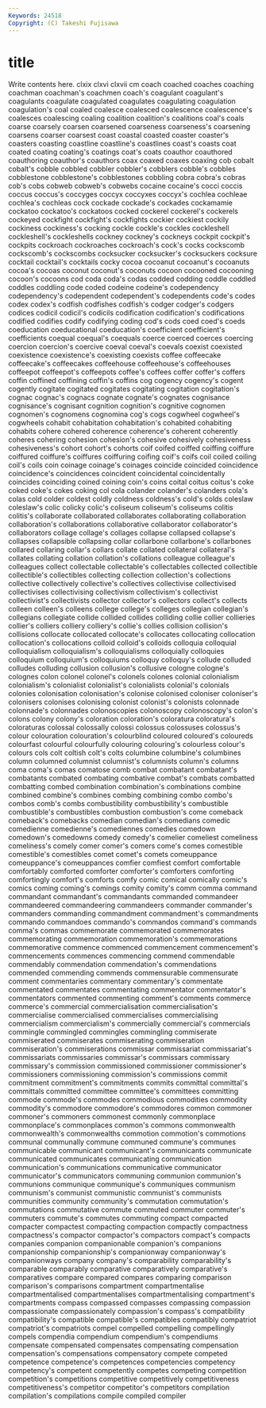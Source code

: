 ```yaml
---
Keywords: 24518 
Copyright: (C) Takeshi Fujisawa
---
```


# title

Write contents here.
clxix clxvi clxvii cm coach coached coaches coaching coachman coachman's
coachmen coach's coagulant coagulant's coagulants coagulate coagulated coagulates coagulating coagulation
coagulation's coal coaled coalesce coalesced coalescence coalescence's coalesces coalescing coaling
coalition coalition's coalitions coal's coals coarse coarsely coarsen coarsened coarseness
coarseness's coarsening coarsens coarser coarsest coast coastal coasted coaster coaster's
coasters coasting coastline coastline's coastlines coast's coasts coat coated coating
coating's coatings coat's coats coauthor coauthored coauthoring coauthor's coauthors coax
coaxed coaxes coaxing cob cobalt cobalt's cobble cobbled cobbler cobbler's
cobblers cobble's cobbles cobblestone cobblestone's cobblestones cobbling cobra cobra's cobras
cob's cobs cobweb cobweb's cobwebs cocaine cocaine's cocci coccis coccus
coccus's coccyges coccyx coccyxes coccyx's cochlea cochleae cochlea's cochleas cock
cockade cockade's cockades cockamamie cockatoo cockatoo's cockatoos cocked cockerel cockerel's
cockerels cockeyed cockfight cockfight's cockfights cockier cockiest cockily cockiness cockiness's
cocking cockle cockle's cockles cockleshell cockleshell's cockleshells cockney cockney's cockneys
cockpit cockpit's cockpits cockroach cockroaches cockroach's cock's cocks cockscomb cockscomb's
cockscombs cocksucker cocksucker's cocksuckers cocksure cocktail cocktail's cocktails cocky cocoa
cocoanut cocoanut's cocoanuts cocoa's cocoas coconut coconut's coconuts cocoon cocooned
cocooning cocoon's cocoons cod coda coda's codas codded codding coddle
coddled coddles coddling code coded codeine codeine's codependency codependency's codependent
codependent's codependents code's codes codex codex's codfish codfishes codfish's codger
codger's codgers codices codicil codicil's codicils codification codification's codifications codified
codifies codify codifying coding cod's cods coed coed's coeds coeducation
coeducational coeducation's coefficient coefficient's coefficients coequal coequal's coequals coerce coerced
coerces coercing coercion coercion's coercive coeval coeval's coevals coexist coexisted
coexistence coexistence's coexisting coexists coffee coffeecake coffeecake's coffeecakes coffeehouse coffeehouse's
coffeehouses coffeepot coffeepot's coffeepots coffee's coffees coffer coffer's coffers coffin
coffined coffining coffin's coffins cog cogency cogency's cogent cogently cogitate
cogitated cogitates cogitating cogitation cogitation's cognac cognac's cognacs cognate cognate's
cognates cognisance cognisance's cognisant cognition cognition's cognitive cognomen cognomen's cognomens
cognomina cog's cogs cogwheel cogwheel's cogwheels cohabit cohabitation cohabitation's cohabited
cohabiting cohabits cohere cohered coherence coherence's coherent coherently coheres cohering
cohesion cohesion's cohesive cohesively cohesiveness cohesiveness's cohort cohort's cohorts coif
coifed coiffed coiffing coiffure coiffured coiffure's coiffures coiffuring coifing coif's
coifs coil coiled coiling coil's coils coin coinage coinage's coinages
coincide coincided coincidence coincidence's coincidences coincident coincidental coincidentally coincides coinciding
coined coining coin's coins coital coitus coitus's coke coked coke's
cokes coking col cola colander colander's colanders cola's colas cold
colder coldest coldly coldness coldness's cold's colds coleslaw coleslaw's colic
colicky colic's coliseum coliseum's coliseums colitis colitis's collaborate collaborated collaborates
collaborating collaboration collaboration's collaborations collaborative collaborator collaborator's collaborators collage collage's
collages collapse collapsed collapse's collapses collapsible collapsing collar collarbone collarbone's
collarbones collared collaring collar's collars collate collated collateral collateral's collates
collating collation collation's collations colleague colleague's colleagues collect collectable collectable's
collectables collected collectible collectible's collectibles collecting collection collection's collections collective
collectively collective's collectives collectivise collectivised collectivises collectivising collectivism collectivism's collectivist
collectivist's collectivists collector collector's collectors collect's collects colleen colleen's colleens
college college's colleges collegian collegian's collegians collegiate collide collided collides
colliding collie collier collieries collier's colliers colliery colliery's collie's collies
collision collision's collisions collocate collocated collocate's collocates collocating collocation collocation's
collocations colloid colloid's colloids colloquia colloquial colloquialism colloquialism's colloquialisms colloquially
colloquies colloquium colloquium's colloquiums colloquy colloquy's collude colluded colludes colluding
collusion collusion's collusive cologne cologne's colognes colon colonel colonel's colonels
colones colonial colonialism colonialism's colonialist colonialist's colonialists colonial's colonials colonies
colonisation colonisation's colonise colonised coloniser coloniser's colonisers colonises colonising colonist
colonist's colonists colonnade colonnade's colonnades colonoscopies colonoscopy colonoscopy's colon's colons
colony colony's coloration coloration's coloratura coloratura's coloraturas colossal colossally colossi
colossus colossuses colossus's colour colouration colouration's colourblind coloured coloured's coloureds
colourfast colourful colourfully colouring colouring's colourless colour's colours cols colt
coltish colt's colts columbine columbine's columbines column columned columnist columnist's
columnists column's columns coma coma's comas comatose comb combat combatant
combatant's combatants combated combating combative combat's combats combatted combatting combed
combination combination's combinations combine combined combine's combines combing combining combo
combo's combos comb's combs combustibility combustibility's combustible combustible's combustibles combustion
combustion's come comeback comeback's comebacks comedian comedian's comedians comedic comedienne
comedienne's comediennes comedies comedown comedown's comedowns comedy comedy's comelier comeliest
comeliness comeliness's comely comer comer's comers come's comes comestible comestible's
comestibles comet comet's comets comeuppance comeuppance's comeuppances comfier comfiest comfort
comfortable comfortably comforted comforter comforter's comforters comforting comfortingly comfort's comforts
comfy comic comical comically comic's comics coming coming's comings comity
comity's comm comma command commandant commandant's commandants commanded commandeer commandeered
commandeering commandeers commander commander's commanders commanding commandment commandment's commandments commando
commandoes commando's commandos command's commands comma's commas commemorate commemorated commemorates
commemorating commemoration commemoration's commemorations commemorative commence commenced commencement commencement's commencements
commences commencing commend commendable commendably commendation commendation's commendations commended commending
commends commensurable commensurate comment commentaries commentary commentary's commentate commentated commentates
commentating commentator commentator's commentators commented commenting comment's comments commerce commerce's
commercial commercialisation commercialisation's commercialise commercialised commercialises commercialising commercialism commercialism's commercially
commercial's commercials commingle commingled commingles commingling commiserate commiserated commiserates commiserating
commiseration commiseration's commiserations commissar commissariat commissariat's commissariats commissaries commissar's commissars
commissary commissary's commission commissioned commissioner commissioner's commissioners commissioning commission's commissions
commit commitment commitment's commitments commits committal committal's committals committed committee
committee's committees committing commode commode's commodes commodious commodities commodity commodity's
commodore commodore's commodores common commoner commoner's commoners commonest commonly commonplace
commonplace's commonplaces common's commons commonwealth commonwealth's commonwealths commotion commotion's commotions
communal communally commune communed commune's communes communicable communicant communicant's communicants
communicate communicated communicates communicating communication communication's communications communicative communicator communicator's
communicators communing communion communion's communions communique communique's communiques communism communism's
communist communistic communist's communists communities community community's commutation commutation's commutations
commutative commute commuted commuter commuter's commuters commute's commutes commuting compact
compacted compacter compactest compacting compaction compactly compactness compactness's compactor compactor's
compactors compact's compacts companies companion companionable companion's companions companionship companionship's
companionway companionway's companionways company company's comparability comparability's comparable comparably comparative
comparatively comparative's comparatives compare compared compares comparing comparison comparison's comparisons
compartment compartmentalise compartmentalised compartmentalises compartmentalising compartment's compartments compass compassed compasses
compassing compassion compassionate compassionately compassion's compass's compatibility compatibility's compatible compatible's
compatibles compatibly compatriot compatriot's compatriots compel compelled compelling compellingly compels
compendia compendium compendium's compendiums compensate compensated compensates compensating compensation compensation's
compensations compensatory compete competed competence competence's competences competencies competency competency's
competent competently competes competing competition competition's competitions competitive competitively competitiveness
competitiveness's competitor competitor's competitors compilation compilation's compilations compile compiled compiler
